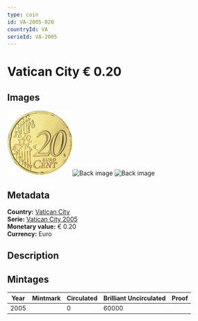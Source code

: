 ```yaml
---
type: coin
id: VA-2005-020
countryId: VA
serieId: VA-2005
---
```


# Vatican City € 0.20

## Images

<img src="../../../img/common-2002-020.png" height="150" alt="Front image"><img src="img/vatican city-2005-020.png" height="150" alt="Back image">     ![Back image]()

## Metadata

**Country:** [Vatican City](../index.md)\
**Serie:** [Vatican City 2005](index.md)\
**Monetary value:** € 0.20\
**Currency:** Euro

## Description


## Mintages

| Year | Mintmark | Circulated | Brilliant Uncirculated | Proof |
| ---- | -------- | ---------- | ---------------------- | ----- |
| 2005 |  | 0| 60000 |  |
